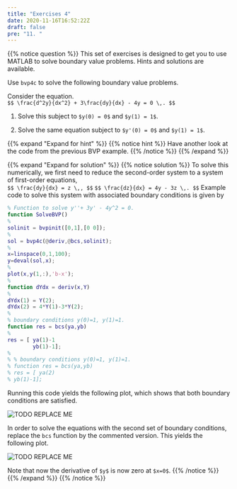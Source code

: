 ```yaml
---
title: "Exercises 4"
date: 2020-11-16T16:52:22Z
draft: false
pre: "11. "
---
```



{{% notice question %}}
This set of exercises is designed to get you to use MATLAB to solve boundary value problems. Hints and solutions are available.  

Use `bvp4c` to solve the following boundary value problems.  

Consider the equation.  
`$$ \frac{d^2y}{dx^2} + 3\frac{dy}{dx} - 4y = 0 \,. $$`

1. Solve this subject to `$y(0) = 0$` and `$y(1) = 1$`.  

2. Solve the same equation subject to `$y'(0) = 0$` and `$y(1) = 1$`.  


{{% expand "Expand for hint" %}}
{{% notice hint %}}
Have another look at the code from the previous BVP example.
{{% /notice %}}
{{% /expand %}}

{{% expand "Expand for solution" %}}
{{% notice solution %}}
To solve this numerically, we first need to reduce the second-order system to a system of first-order equations,  
`$$ \frac{dy}{dx} = z \,, $$`
`$$ \frac{dz}{dx} = 4y - 3z \,. $$`
Example code to solve this system with associated boundary conditions is given by  

```matlab
% Function to solve y''+ 3y' - 4y^2 = 0.
function SolveBVP()
%
solinit = bvpinit([0,1],[0 0]);
%
sol = bvp4c(@deriv,@bcs,solinit);
%
x=linspace(0,1,100);
y=deval(sol,x);
%
plot(x,y(1,:),'b-x');
%
function dYdx = deriv(x,Y)
%
dYdx(1) = Y(2);
dYdx(2) = 4*Y(1)-3*Y(2);
%
% boundary conditions y(0)=1, y(1)=1.
function res = bcs(ya,yb)
%
res = [ ya(1)-1
        yb(1)-1];
%
% % boundary conditions y(0)=1, y(1)=1.
% function res = bcs(ya,yb)
% res = [ ya(2)
% yb(1)-1];
```

Running this code yields the following plot, which shows that both boundary conditions are satisfied.  

![TODO REPLACE ME](/ScientificComputingInMatlab/images/1_5_doc_fft.png?classes=matlab-screenshot)  

In order to solve the equations with the second set of boundary conditions, replace the `bcs` function by the commented version. This yields the following plot.  

![TODO REPLACE ME](/ScientificComputingInMatlab/images/1_5_doc_fft.png?classes=matlab-screenshot)

Note that now the derivative of `$y$` is now zero at `$x=0$`.
{{% /notice %}}
{{% /expand %}}
{{% /notice %}}
